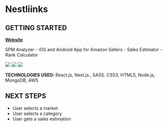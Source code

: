 # Nestliinks

## GETTING STARTED

[<b>Website</b>](https://www.spmanalyzer.com/)

SPM Analyzer - iOS and Android App for Amazon Sellers - Sales Estimator - Rank Calculator

<img src="/public/images/readme-1.png">
<img src="/public/images/readme-2.png">
<img src="/public/images/readme-3.png">

<b>TECHNOLOGIES USED:</b> React.js, Next.js., SASS. CSS3, HTML5, Node.js, MongoDB, AWS

## NEXT STEPS

- User selects a market
- User selects a category
- User gets a sales estimation
